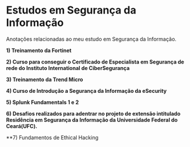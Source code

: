 # Estudos em Segurança da Informação

Anotações relacionadas ao meu estudo em Segurança da Informação.

**1) Treinamento da Fortinet**

**2) Curso para conseguir o Certificado de Especialista em Segurança de rede do Instituto International de CiberSegurança**

**3) Treinamento da Trend Micro**

**4) Curso de Introdução a Segurança da Informação da eSecurity**

**5) Splunk Fundamentals 1 e 2** 

**6) Desafios realizados para adentrar no projeto de extensão intitulado Residência em Segurança da Informação da Universidade Federal do Ceará(UFC).**
 
**7) Fundamentos de Ethical Hacking
